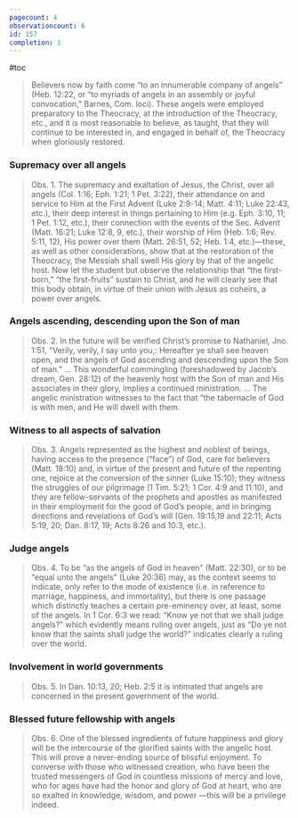 ```yaml
---
pagecount: 4
observationcount: 6
id: 157
completion: 1
---
```

#toc
>Believers now by faith come “to an innumerable company of angels” (Heb. 12:22, or “to myriads of angels in an assembly or joyful convocation,” Barnes, Com. loci). These angels were employed preparatory to the Theocracy, at the introduction of the Theocracy, etc., and it is most reasonable to believe, as taught, that they will continue to be interested in, and engaged in behalf of, the Theocracy when gloriously restored.
### Supremacy over all angels
>Obs. 1. The supremacy and exaltation of Jesus, the Christ, over all angels (Col. 1:16; Eph. 1:21; 1 Pet. 3:22), their attendance on and service to Him at the First Advent (Luke 2:9-14; Matt. 4:11; Luke 22:43, etc.), their deep interest in things pertaining to Him (e.g. Eph. 3:10, 11; 1 Pet. 1:12, etc.), their connection with the events of the Sec. Advent (Matt. 16:21; Luke 12:8, 9, etc.), their worship of Him (Heb. 1:6; Rev. 5:11, 12), His power over them (Matt. 26:51, 52; Heb. 1:4, etc.)—these, as well as other considerations, show that at the restoration of the Theocracy, the Messiah shall swell His glory by that of the angelic host. Now let the student but observe the relationship that “the first-born,” “the first-fruits” sustain to Christ, and he will clearly see that this body obtain, in virtue of their union with Jesus as coheirs, a power over angels.
### Angels ascending, descending upon the Son of man
>Obs. 2. In the future will be verified Christ’s promise to Nathaniel, Jno. 1:51, “Verily, verily, I say unto you,: Hereafter ye shall see heaven open, and the angels of God ascending and descending upon the Son of man.”
>...
>This wonderful commingling (foreshadowed by Jacob’s dream, Gen. 28:12) of the heavenly host with the Son of man and His associates in their glory, implies a continued ministration.
>...
>The angelic ministration witnesses to the fact that “the tabernacle of God is with men, and He will dwell with them.
### Witness to all aspects of salvation
>Obs. 3. Angels represented as the highest and noblest of beings, having access to the presence (“face”) of God, care for believers (Matt. 18:10) and, in virtue of the present and future of the repenting one, rejoice at the conversion of the sinner (Luke 15:10); they witness the struggles of our pilgrimage (1 Tim. 5:21; 1 Cor. 4:9 and 11:10), and they are fellow-servants of the prophets and apostles as manifested in their employment for the good of God’s people, and in bringing directions and revelations of God’s will (Gen. 19:15,19 and 22:11; Acts 5:19, 20; Dan. 8:17, 19; Acts 8:26 and 10:3, etc.).
### Judge angels
>Obs. 4. To be “as the angels of God in heaven” (Matt. 22:30), or to be “equal unto the angels” (Luke 20:36) may, as the context seems to indicate, only refer to the mode of existence (i.e. in reference to marriage, happiness, and immortality), but there is one passage which distinctly teaches a certain pre-eminency over, at least, some of the angels. In 1 Cor. 6:3 we read: “Know ye not that we shall judge angels?” which evidently means ruling over angels, just as “Do ye not know that the saints shall judge the world?” indicates clearly a ruling over the world.
### Involvement in world governments
>Obs. 5. In Dan. 10:13, 20; Heb. 2:5 it is intimated that angels are concerned in the present government of the world.
### Blessed future fellowship with angels
>Obs. 6. One of the blessed ingredients of future happiness and glory will be the intercourse of the glorified saints with the angelic host. This will prove a never-ending source of blissful enjoyment. To converse with those who witnessed creation, who have been the trusted messengers of God in countless missions of mercy and love, who for ages have had the honor and glory of God at heart, who are so exalted in knowledge, wisdom, and power —this will be a privilege indeed.
